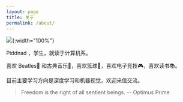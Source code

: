 ```yaml
---
layout: page
title: 关于
permalink: /about/
---
```


![](https://ws1.sinaimg.cn/large/006tKfTcly1g0yn92gdcpj31800u0jvs.jpg){:width="100%"}

Piddnad ，学生，就读于计算机系。

喜欢 Beatles🎸 和古典音乐🎹，喜欢篮球🏀，喜欢电子竞技🎮，喜欢读书📚。

目前主要学习方向是深度学习和机器视觉，欢迎来信交流。

> Freedom is the right of all sentient beings.
> -- Optimus Prime